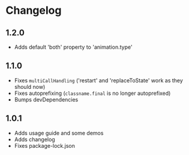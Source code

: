 # Changelog

## 1.2.0

- Adds default 'both' property to 'animation.type'

## 1.1.0

- Fixes `multiCallHandling` ('restart' and 'replaceToState' work as they should now)
- Fixes autoprefixing (`classname.final` is no longer autoprefixed)
- Bumps devDependencies

## 1.0.1

- Adds usage guide and some demos
- Adds changelog
- Fixes package-lock.json
